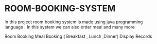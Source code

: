 # ROOM-BOOKING-SYSTEM
In this project room booking system is made using java programming language . In this system we can also order meal and many more


Room Booking
Meal Booking ( Breakfast , Lunch ,Dinner)
Display Records 
